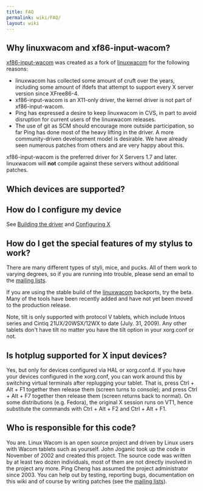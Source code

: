 ```yaml
---
title: FAQ
permalink: wiki/FAQ/
layout: wiki
---
```


Why linuxwacom and xf86-input-wacom?
------------------------------------

[xf86-input-wacom](xf86-input-wacom "wikilink") was created as a fork of
[linuxwacom](linuxwacom "wikilink") for the following reasons:

-   linuxwacom has collected some amount of cruft over the years,
    including some amount of ifdefs that attempt to support every X
    server version since XFree86-4.
-   xf86-input-wacom is an X11-only driver, the kernel driver is not
    part of xf86-input-wacom.
-   Ping has expressed a desire to keep linuxwacom in CVS, in part to
    avoid disruption for current users of the linuxwacom releases.
-   The use of git as SCM should encourage more outside participation,
    so far Ping has done most of the heavy lifting in the driver. A more
    community-driven development model is desirable. We have already
    seen numerous patches from others and are very happy about this.

xf86-input-wacom is the preferred driver for X Servers 1.7 and later.
linuxwacom will <b>not</b> compile against these servers without
additional patches.

Which devices are supported?
----------------------------

How do I configure my device
----------------------------

See [Building the driver](/wiki/Building_the_driver "wikilink") and
[Configuring X](/wiki/Configuring_X "wikilink")

How do I get the special features of my stylus to work?
-------------------------------------------------------

There are many different types of styli, mice, and pucks. All of them
work to varying degrees, so if you are running into trouble, please send
an email to the [mailing lists](mailing_lists "wikilink").

If you are using the stable build of the
[linuxwacom](linuxwacom "wikilink") backports, try the beta. Many of the
tools have been recently added and have not yet been moved to the
production release.

Note, tilt is only supported with protocol V tablets, which include
Intuos series and Cintiq 21UX/20WSX/12WX to date (July. 31, 2009). Any
other tablets don't have tilt no matter you have the tilt option in your
xorg.conf or not.

Is hotplug supported for X input devices?
-----------------------------------------

Yes, but only for devices configured via HAL or xorg.conf.d. If you have
your devices configured in the xorg.conf, you can work around this by
switching virtual terminals after replugging your tablet. That is, press
Ctrl + Alt + F1 together then release them (screen turns to console);
and press Ctrl + Alt + F7 together then release them (screen returns
back to normal). On some distributions (e.g. Fedora), the original X
session runs on VT1, hence substitute the commands with Ctrl + Alt + F2
and Ctrl + Alt + F1.

Who is responsible for this code?
---------------------------------

You are. Linux Wacom is an open source project and driven by Linux users
with Wacom tablets such as yourself. John Joganic took up the code in
November of 2002 and created this project. The source code was written
by at least two dozen individuals, most of them are not directly
involved in the project any more. Ping Cheng has assumed the project
administrator since 2003. You can help out by testing, reporting bugs,
documentation on this wiki and of course by writing patches (see the
[mailing lists](mailing_lists "wikilink")).
